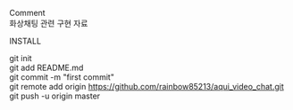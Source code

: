 Comment <br/>
화상채팅 관련 구현 자료 <br/>

INSTALL

git init <br />
git add README.md <br />
git commit -m "first commit" <br />
git remote add origin https://github.com/rainbow85213/aqui_video_chat.git <br />
git push -u origin master

